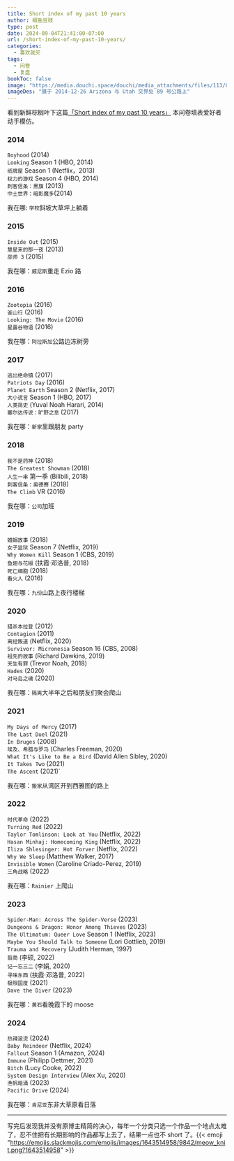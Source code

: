 ```yaml
---
title: Short index of my past 10 years
author: 椒盐豆豉
type: post
date: 2024-09-04T21:41:00-07:00
url: /short-index-of-my-past-10-years/
categories:
  - 喜欢就买
tags:
  - 问卷
  - 复盘
bookToc: false
image: "https://media.douchi.space/douchi/media_attachments/files/113/083/148/785/961/468/original/9862ddbb1da8a3f0.jpg"
imageDes: "摄于 2014-12-26 Arizona 与 Utah 交界处 89 号公路上"
---
```

看到新鲜棕榈叶下这篇[「Short index of my past 10 years」](https://cronopio.space/?p=1117?utm_source=blog.douchi.space) 本问卷填表爱好者动手模仿。

### 2014
`Boyhood` (2014) \
`Looking` Season 1 (HBO, 2014) \
`纸牌屋` Season 1 (Netflix，2013)\
`权力的游戏` Season 4 (HBO, 2014)\
`刺客信条：黑旗` (2013) \
`中土世界：暗影魔多`(2014)

我在哪: `学校`斜坡大草坪上躺着

### 2015
`Inside Out` (2015) \
`慧星来的那一夜` (2013) \
`巫师 3` (2015)

我在哪：`威尼斯`重走 Ezio 路

### 2016
`Zootopia` (2016) \
`釜山行` (2016)\
`Looking: The Movie` (2016)\
`星露谷物语` (2016)

我在哪：`阿拉斯加`公路边冻树旁

### 2017
`逃出绝命镇` (2017)\
`Patriots Day` (2016)\
`Planet Earth` Season 2 (Netflix, 2017)\
`大小谎言` Season 1 (HBO, 2017)\
`人类简史` (Yuval Noah Harari, 2014)\
`塞尔达传说：旷野之息` (2017)

我在哪：`新家`里跟朋友 party

### 2018
`我不是药神` (2018)\
`The Greatest Showman` (2018)\
`人生一串` 第一季 (Bilibili, 2018)\
`刺客信条：奥德赛` (2018)\
`The Climb` VR (2016)

我在哪：`公司`加班

### 2019
`婚姻故事` (2018)\
`女子监狱` Season 7 (Netflix, 2019)\
`Why Women Kill` Season 1 (CBS, 2019)\
`鱼翅与花椒` (扶霞·邓洛普, 2018)\
`死亡细胞` (2018)\
`看火人` (2016)

我在哪：`九份`山路上夜行楼梯

### 2020
`猎杀本拉登` (2012)\
`Contagion` (2011)\
`离经叛道` (Netflix, 2020)\
`Survivor: Micronesia` Season 16 (CBS, 2008)\
`祖先的故事` (Richard Dawkins, 2019)\
`天生有罪` (Trevor Noah, 2018)\
`Hades` (2020)\
`对马岛之魂` (2020)

我在哪：`隔离`大半年之后和朋友们聚会爬山

### 2021
`My Days of Mercy` (2017)\
`The Last Duel` (2021)\
`In Bruges` (2008)\
`埃及、希腊与罗马` (Charles Freeman, 2020)\
`What It's Like to Be a Bird` (David Allen Sibley, 2020)\
`It Takes Two` (2021)\
`The Ascent` (2021)`

我在哪：`搬家`从湾区开到西雅图的路上

### 2022
`时代革命` (2022)\
`Turning Red` (2022)\
`Taylor Tomlinson: Look at You` (Netflix, 2022)\
`Hasan Minhaj: Homecoming King` (Netflix, 2022)\
`Iliza Shlesinger: Hot Forver` (Netflix, 2022)\
`Why We Sleep` (Matthew Walker, 2017)\
`Invisible Women` (Caroline Criado-Perez, 2019)\
`三角战略` (2022)

我在哪：`Rainier` 上爬山

### 2023
`Spider-Man: Across The Spider-Verse` (2023)\
`Dungeons & Dragon: Honor Among Thieves` (2023)\
`The Ultimatum: Queer Love` Season 1 (Netflix, 2023)\
`Maybe You Should Talk to Someone` (Lori Gottlieb, 2019)\
`Trauma and Recovery` (Judith Herman, 1997)\
`翦商` (李硕, 2022)\
`记一忘三二` (李娟, 2020)\
`寻味东西` (扶霞·邓洛普, 2022)\
`极限国度` (2021)\
`Dave the Diver` (2023)

我在哪：`黄石`看晚霞下的 moose

### 2024
`热辣滚烫` (2024)\
`Baby Reindeer` (Netflix, 2024)\
`Fallout` Season 1 (Amazon, 2024)\
`Immune` (Philipp Dettmer, 2021)\
`Bitch` (Lucy Cooke, 2022)\
`System Design Interview` (Alex Xu, 2020)\
`渔帆暗涌` (2023)\
`Pacific Drive` (2024)

我在哪：`肯尼亚`东非大草原看日落

---
写完后发现我并没有原博主精简的决心，每年一个分类只选一个作品一个地点太难了，忍不住把有长期影响的作品都写上去了，结果一点也不 short 了。{{< emoji "https://emojis.slackmojis.com/emojis/images/1643514958/9842/meow_knit.png?1643514958" >}}